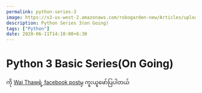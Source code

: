 ```yaml
---
permalink: python-series-3
image: https://s3-us-west-2.amazonaws.com/robogarden-new/Articles/upload/blogs/lg-leverage-of-coding.jpg
description: Python Series 3(on Going)
tags: ["Python"]
date: 2020-06-11T14:10:00+6:30
---
```


# Python 3 Basic Series(On Going)

ကို [Wai Thawရဲ့ facebook postမှ](https://www.youtube.com/watch?v=P9JHBGin7-k&fbclid=IwAR3KVZ6Xtd2PP89Q3_W_bzkJzzqNLH1U_dZXoVDUhZKBqq4M6ciLDLipPng) ကူးယူဖော်ပြပါတယ်

<YouTube url="https://www.youtube.com/watch?v=P9JHBGin7-k&feature=youtu.be&fbclid=IwAR3n_QknTx6_mAKvUcwQpv5OOBaDkTFKjlxCgYa9dnVqWKjLXjVvDHFYOVM" />
